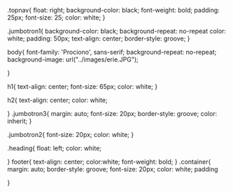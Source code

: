 .topnav{
  float: right;
  background-color: black;
  font-weight: bold;
  padding: 25px;
  font-size: 25;
  color: white;
}

.jumbotron1{
  background-color: black;
  background-repeat: no-repeat
  color: white;
  padding: 50px;
  text-align: center;
  border-style: groove;
}

body{
  font-family: 'Prociono', sans-serif;
  background-repeat: no-repeat;
  background-image: url("../images/erie.JPG");

}

h1{
  text-align: center;
  font-size: 65px;
  color: white;
}

h2{
  text-align: center;
  color: white;

}
.jumbotron3{
  margin: auto;
  font-size: 20px;
  border-style: groove;
  color: inherit;
}

.jumbotron2{
  font-size: 20px;
  color: white;
}

.heading{
  float: left;
  color: white;

}
footer{
  text-align: center;
  color:white;
  font-weight: bold;
}
.container{
   margin: auto;
   border-style: groove;
   font-size: 20px;
   color: white;
   padding

 }